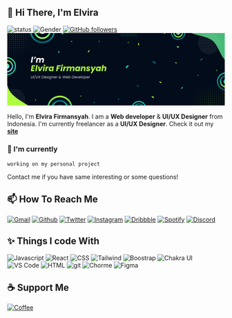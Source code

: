 ## 👋 Hi There, I'm Elvira 
![status](https://img.shields.io/badge/status-up-brightgreen) ![Gender](https://img.shields.io/badge/gender-%F0%9F%A4%B5-lightgrey) [![GitHub followers](https://img.shields.io/github/followers/elvirafimansyah?label=Follow&style=social)](https://github.com/elvirafimansyah/?tab=follow) 
<img src="assets/banner.png">

Hello, I'm **Elvira Firmansyah**. I am a **Web developer** & **UI/UX Designer** from Indonesia. I'm currently freelancer as a **UI/UX Designer**.  Check it out my    <a href="https://elvira.vercel.app">**site**</a>

### 🔨 I'm currently 
```text
working on my personal project
```
Contact me if you have same interesting or some questions!


## 📫  How To Reach Me
<p>
 <a href="https://mail.google.com/mail/u/0/?fs=1&tf=cm&to=elvirafirmansyah.com" target="_blank"><img alt="Gmail" src="https://img.shields.io/badge/Gmail-D14836?style=for-the-badge&logo=gmail&logoColor=white" /></a>
<a href="https://github.com/elvirafimansyah" target="_blank"><img alt="Github" src="https://img.shields.io/badge/GitHub-%2312100E.svg?&style=for-the-badge&logo=Github&logoColor=white" /></a> 
<a href="https://twitter.com/elvirafirmansy1" target="_blank"><img alt="Twitter" src="https://img.shields.io/badge/twitter-%231DA1F2.svg?&style=for-the-badge&logo=twitter&logoColor=white" /></a>
 <a href="https://www.instagram.com/virn_el/" target="_blank"><img alt="Instagram" src="https://img.shields.io/badge/Instagram-E4405F?style=for-the-badge&logo=instagram&logoColor=white"/></a>
 <a href="https://dribbble.com/ElviraFir" target="_blank"><img alt="Dribbble" src="https://img.shields.io/badge/Dribbble-EA4C89?style=for-the-badge&logo=dribbble&logoColor=white" /></a>
 <a href="https://open.spotify.com/user/vdmfdxf0gtpooswibu1m9t49u" target="_blank"><img alt="Spotify" src="https://img.shields.io/badge/Spotify-1ED760?&style=for-the-badge&logo=spotify&logoColor=white" /></a>
 <a href="https://discord.gg/696362999392239709" target="_blank"><img alt="Discord" src="https://img.shields.io/badge/Discord-5865F2?style=for-the-badge&logo=discord&logoColor=white" /></a>
</p>

## ✨ Things I code With
<p>
<img alt="Javascript" src="https://img.shields.io/badge/JavaScript-323330?style=for-the-badge&logo=javascript&logoColor=F7DF1E" />
<img alt="React" src="https://img.shields.io/badge/react-%2320232a.svg?style=for-the-badge&logo=react&logoColor=%2361DAF" />
<img alt="CSS" src="https://img.shields.io/badge/CSS3-1572B6?style=for-the-badge&logo=css3&logoColor=white" />
<img alt="Tailwind" src="https://img.shields.io/badge/Tailwind_CSS-38B2AC?style=for-the-badge&logo=tailwind-css&logoColor=white" />
<img alt="Boostrap" src="https://img.shields.io/badge/Bootstrap-563D7C?style=for-the-badge&logo=bootstrap&logoColor=white" />
<img alt="Chakra UI" src="https://img.shields.io/badge/Chakra--UI-319795?style=for-the-badge&logo=chakra-ui&logoColor=white" />
<img alt="VS Code" src="https://img.shields.io/badge/Visual_Studio_Code-0078D4?style=for-the-badge&logo=visual%20studio%20code&logoColor=white" />
<img alt="HTML" src="https://img.shields.io/badge/HTML5-E34F26?style=for-the-badge&logo=html5&logoColor=white" />
<img alt="git" src="https://img.shields.io/badge/GIT-E44C30?style=for-the-badge&logo=git&logoColor=white" />
<img alt="Chorme" src="https://img.shields.io/badge/Google_chrome-4285F4?style=for-the-badge&logo=Google-chrome&logoColor=white" />
<img alt="Figma" src="https://img.shields.io/badge/Figma-F24E1E?style=for-the-badge&logo=figma&logoColor=white" />
</p>

## ☕ Support Me
<p>
<a href="https://www.buymeacoffee.com/elvira"><img alt="Coffee" src="https://img.shields.io/badge/Buy_Me_A_Coffee-FFDD00?style=for-the-badge&logo=buy-me-a-coffee&logoColor=black" /></a>
</p>
 
<!-- ## 💻 Open Source Work Stats


<p align="center"> <img src="https://github-readme-stats.vercel.app/api?username=elvirafimansyah&show_icons=true&theme=gotham" alt="elvirafimansyah" /> -->
